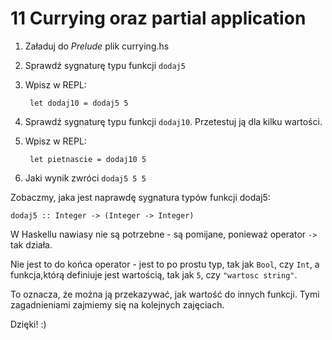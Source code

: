 
# 11 Currying oraz partial application

1. Załaduj do *Prelude* plik currying.hs

2. Sprawdź sygnaturę typu funkcji `dodaj5`

3. Wpisz w REPL:

        let dodaj10 = dodaj5 5

4. Sprawdź sygnaturę typu funkcji `dodaj10`. Przetestuj ją dla kilku wartości.

5. Wpisz w REPL:

        let pietnascie = dodaj10 5

6. Jaki wynik zwróci `dodaj5 5 5`


Zobaczmy, jaka jest naprawdę sygnatura typów funkcji dodaj5:

    dodaj5 :: Integer -> (Integer -> Integer)

W Haskellu nawiasy nie są potrzebne - są pomijane, ponieważ operator `->` tak działa. 

Nie jest to do końca operator - jest to po prostu typ, tak jak `Bool`, czy `Int`, a funkcja,którą definiuje jest wartością, tak jak `5`, czy `"wartosc string"`. 

To oznacza, że można ją przekazywać, jak wartość do innych funkcji. Tymi zagadnieniami zajmiemy się na kolejnych zajęciach.

Dzięki! :)
